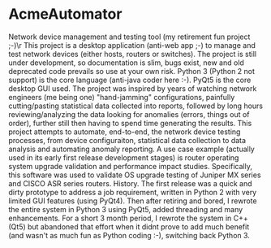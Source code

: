 # AcmeAutomator
Network device management and testing tool (my retirement fun project ;-)\r
This project is a desktop application (anti-web app ;-) to manage and test network devices (either hosts, routers or switches).
The project is still under development, so documentation is slim, bugs exist, new and old deprecated code prevails so use at your own risk.
Python 3 (Python 2 not support) is the core language (anti-java coder here :-).
PyQt5 is the core desktop GUI used.
The project was inspired by years of watching network engineers (me being one) "hand-jamming" configurations, painfully cutting/pasting statistical data collected into reports, followed by long hours reviewing/analyzing the data looking for anomalies (errors, things out of order), further still then having to spend time generating the results.
This project attempts to automate, end-to-end, the network device testing processes, from device configuraiton, statistical data collection to data analysis and automating anomaly reporting.
A use case example (actually used in its early first release development stages) is router operating system upgrade validation and performance impact studies.  Specifically, this software was used to validate OS upgrade testing of Juniper MX series and CISCO ASR series routers.
History.  The first release was a quick and dirty prototype to address a job requirement, written in Python 2 with very limited GUI features (using PyQt4).  Then after retiring and bored, I rewrote the entire system in Python 3 using PyQt5, added threading and many enhancements.  For a short 3 month period, I rewrote the system in C++(Qt5) but abandoned that effort when it didnt prove to add much benefit (and wasn't as much fun as Python coding :-), switching back Python 3.

